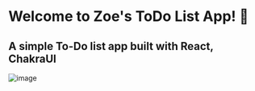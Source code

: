 # Welcome to Zoe's ToDo List App! 🥳

## A simple To-Do list app built with React, ChakraUI

![image](https://user-images.githubusercontent.com/40747156/169347001-fa5ab35a-c734-4475-a776-ed762a6c4dc1.png)

